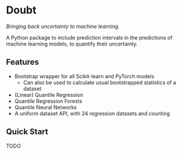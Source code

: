 # Doubt

*Bringing back uncertainty to machine learning.*

A Python package to include prediction intervals in the predictions of machine
learning models, to quantify their uncertainty.


## Features

- Bootstrap wrapper for all Scikit-learn and PyTorch models
    - Can also be used to calculate usual bootstrapped statistics of a dataset
- (Linear) Quantile Regression
- Quantile Regression Forests
- Quantile Neural Networks
- A uniform dataset API, with 24 regression datasets and counting


## Quick Start

TODO
